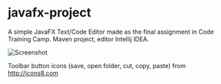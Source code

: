 # javafx-project
A simple JavaFX Text/Code Editor made as the final assignment in Code Training Camp.
Maven project, editor Intellij IDEA.

![Screenshot](http://i.imgur.com/F3uLMjc.jpg)

Toolbar button icons (save, open folder, cut, copy, paste) from http://icons8.com
